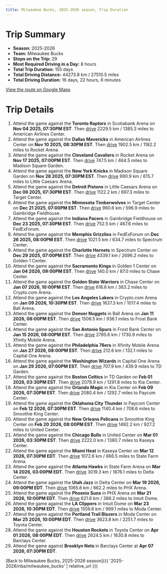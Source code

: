 ```yaml
---
title: Milwaukee Bucks, 2025-2026 season, Trip Duration
---
```


# Trip Summary
- **Season:** 2025-2026
- **Team:** Milwaukee Bucks
- **Stops on the Trip:** 29
- **Most Required Driving in a Day:** 8 hours
- **Total Trip Duration:** 155 days
- **Total Driving Distance:** 44273.8 km / 27510.5 miles
- **Total Driving Duration:** 16 days, 22 hours, 6 minutes

[View the route on Google Maps](https://www.google.com/maps/dir/Scotiabank+Arena+Toronto+ON/American+Airlines+Center+Dallas+TX/Rocket+Arena+Cleveland+OH/Madison+Square+Garden+New+York+NY/Little+Caesars+Arena+Detroit+MI/Target+Center+Minneapolis+MN/Gainbridge+Fieldhouse+Indianapolis+IN/FedExForum+Memphis+TN/Spectrum+Center+Charlotte+NC/Golden+1+Center+Sacramento+CA/Chase+Center+San+Francisco+CA/Crypto.com+Arena+Los+Angeles+CA/Ball+Arena+Denver+CO/Frost+Bank+Center+San+Antonio+TX/Xfinity+Mobile+Arena+Philadelphia+PA/Capital+One+Arena+Washington+DC/TD+Garden+Boston+MA/Kia+Center+Orlando+FL/Paycom+Center+Oklahoma+City+OK/Smoothie+King+Center+New+Orleans+LA/United+Center+Chicago+IL/Kaseya+Center+Miami+FL/State+Farm+Arena+Atlanta+GA/Delta+Center+Salt+Lake+City+UT/PHX+Arena+Phoenix+AZ/Intuit+Dome+Inglewood+CA/Moda+Center+Portland+OR/Toyota+Center+Houston+TX/Barclays+Center+Brooklyn+NY)

# Trip Details
1. Attend the game against the **Toronto Raptors** in Scotiabank Arena on **Nov 04 2025, 07:30PM EST**. Then [drive](https://www.google.com/maps/dir/Scotiabank+Arena+Toronto+ON/American+Airlines+Center+Dallas+TX) 2229.5 km / 1385.3 miles to American Airlines Center.
2. Attend the game against the **Dallas Mavericks** in American Airlines Center on **Nov 10 2025, 08:30PM EST**. Then [drive](https://www.google.com/maps/dir/American+Airlines+Center+Dallas+TX/Rocket+Arena+Cleveland+OH) 1902.5 km / 1182.2 miles to Rocket Arena.
3. Attend the game against the **Cleveland Cavaliers** in Rocket Arena on **Nov 17 2025, 07:00PM EST**. Then [drive](https://www.google.com/maps/dir/Rocket+Arena+Cleveland+OH/Madison+Square+Garden+New+York+NY) 747.5 km / 464.5 miles to Madison Square Garden.
4. Attend the game against the **New York Knicks** in Madison Square Garden on **Nov 28 2025, 07:30PM EST**. Then [drive](https://www.google.com/maps/dir/Madison+Square+Garden+New+York+NY/Little+Caesars+Arena+Detroit+MI) 990.9 km / 615.7 miles to Little Caesars Arena.
5. Attend the game against the **Detroit Pistons** in Little Caesars Arena on **Dec 06 2025, 07:30PM EST**. Then [drive](https://www.google.com/maps/dir/Little+Caesars+Arena+Detroit+MI/Target+Center+Minneapolis+MN) 1122.2 km / 697.3 miles to Target Center.
6. Attend the game against the **Minnesota Timberwolves** in Target Center on **Dec 21 2025, 07:00PM EST**. Then [drive](https://www.google.com/maps/dir/Target+Center+Minneapolis+MN/Gainbridge+Fieldhouse+Indianapolis+IN) 960.6 km / 596.9 miles to Gainbridge Fieldhouse.
7. Attend the game against the **Indiana Pacers** in Gainbridge Fieldhouse on **Dec 23 2025, 07:30PM EST**. Then [drive](https://www.google.com/maps/dir/Gainbridge+Fieldhouse+Indianapolis+IN/FedExForum+Memphis+TN) 752.5 km / 467.6 miles to FedExForum.
8. Attend the game against the **Memphis Grizzlies** in FedExForum on **Dec 26 2025, 08:00PM EST**. Then [drive](https://www.google.com/maps/dir/FedExForum+Memphis+TN/Spectrum+Center+Charlotte+NC) 1021.5 km / 634.7 miles to Spectrum Center.
9. Attend the game against the **Charlotte Hornets** in Spectrum Center on **Dec 29 2025, 07:00PM EST**. Then [drive](https://www.google.com/maps/dir/Spectrum+Center+Charlotte+NC/Golden+1+Center+Sacramento+CA) 4339.1 km / 2696.2 miles to Golden 1 Center.
10. Attend the game against the **Sacramento Kings** in Golden 1 Center on **Jan 04 2026, 09:00PM EST**. Then [drive](https://www.google.com/maps/dir/Golden+1+Center+Sacramento+CA/Chase+Center+San+Francisco+CA) 140.0 km / 87.0 miles to Chase Center.
11. Attend the game against the **Golden State Warriors** in Chase Center on **Jan 07 2026, 10:00PM EST**. Then [drive](https://www.google.com/maps/dir/Chase+Center+San+Francisco+CA/Crypto.com+Arena+Los+Angeles+CA) 616.6 km / 383.2 miles to Crypto.com Arena.
12. Attend the game against the **Los Angeles Lakers** in Crypto.com Arena on **Jan 09 2026, 10:30PM EST**. Then [drive](https://www.google.com/maps/dir/Crypto.com+Arena+Los+Angeles+CA/Ball+Arena+Denver+CO) 1637.3 km / 1017.4 miles to Ball Arena.
13. Attend the game against the **Denver Nuggets** in Ball Arena on **Jan 11 2026, 08:00PM EST**. Then [drive](https://www.google.com/maps/dir/Ball+Arena+Denver+CO/Frost+Bank+Center+San+Antonio+TX) 1506.5 km / 936.1 miles to Frost Bank Center.
14. Attend the game against the **San Antonio Spurs** in Frost Bank Center on **Jan 15 2026, 08:00PM EST**. Then [drive](https://www.google.com/maps/dir/Frost+Bank+Center+San+Antonio+TX/Xfinity+Mobile+Arena+Philadelphia+PA) 2785.6 km / 1730.9 miles to Xfinity Mobile Arena.
15. Attend the game against the **Philadelphia 76ers** in Xfinity Mobile Arena on **Jan 27 2026, 08:00PM EST**. Then [drive](https://www.google.com/maps/dir/Xfinity+Mobile+Arena+Philadelphia+PA/Capital+One+Arena+Washington+DC) 212.6 km / 132.1 miles to Capital One Arena.
16. Attend the game against the **Washington Wizards** in Capital One Arena on **Jan 29 2026, 07:00PM EST**. Then [drive](https://www.google.com/maps/dir/Capital+One+Arena+Washington+DC/TD+Garden+Boston+MA) 707.9 km / 439.9 miles to TD Garden.
17. Attend the game against the **Boston Celtics** in TD Garden on **Feb 01 2026, 03:30PM EST**. Then [drive](https://www.google.com/maps/dir/TD+Garden+Boston+MA/Kia+Center+Orlando+FL) 2078.9 km / 1291.8 miles to Kia Center.
18. Attend the game against the **Orlando Magic** in Kia Center on **Feb 09 2026, 07:30PM EST**. Then [drive](https://www.google.com/maps/dir/Kia+Center+Orlando+FL/Paycom+Center+Oklahoma+City+OK) 2080.4 km / 1292.7 miles to Paycom Center.
19. Attend the game against the **Oklahoma City Thunder** in Paycom Center on **Feb 12 2026, 07:30PM EST**. Then [drive](https://www.google.com/maps/dir/Paycom+Center+Oklahoma+City+OK/Smoothie+King+Center+New+Orleans+LA) 1140.4 km / 708.6 miles to Smoothie King Center.
20. Attend the game against the **New Orleans Pelicans** in Smoothie King Center on **Feb 20 2026, 08:00PM EST**. Then [drive](https://www.google.com/maps/dir/Smoothie+King+Center+New+Orleans+LA/United+Center+Chicago+IL) 1492.2 km / 927.2 miles to United Center.
21. Attend the game against the **Chicago Bulls** in United Center on **Mar 01 2026, 03:30PM EST**. Then [drive](https://www.google.com/maps/dir/United+Center+Chicago+IL/Kaseya+Center+Miami+FL) 2222.0 km / 1380.7 miles to Kaseya Center.
22. Attend the game against the **Miami Heat** in Kaseya Center on **Mar 12 2026, 07:30PM EDT**. Then [drive](https://www.google.com/maps/dir/Kaseya+Center+Miami+FL/State+Farm+Arena+Atlanta+GA) 1072.6 km / 666.5 miles to State Farm Arena.
23. Attend the game against the **Atlanta Hawks** in State Farm Arena on **Mar 14 2026, 03:00PM EDT**. Then [drive](https://www.google.com/maps/dir/State+Farm+Arena+Atlanta+GA/Delta+Center+Salt+Lake+City+UT) 3019.3 km / 1876.1 miles to Delta Center.
24. Attend the game against the **Utah Jazz** in Delta Center on **Mar 19 2026, 09:00PM EDT**. Then [drive](https://www.google.com/maps/dir/Delta+Center+Salt+Lake+City+UT/PHX+Arena+Phoenix+AZ) 1065.8 km / 662.2 miles to PHX Arena.
25. Attend the game against the **Phoenix Suns** in PHX Arena on **Mar 21 2026, 10:00PM EDT**. Then [drive](https://www.google.com/maps/dir/PHX+Arena+Phoenix+AZ/Intuit+Dome+Inglewood+CA) 621.6 km / 386.2 miles to Intuit Dome.
26. Attend the game against the **LA Clippers** in Intuit Dome on **Mar 23 2026, 10:30PM EDT**. Then [drive](https://www.google.com/maps/dir/Intuit+Dome+Inglewood+CA/Moda+Center+Portland+OR) 1559.6 km / 969.1 miles to Moda Center.
27. Attend the game against the **Portland Trail Blazers** in Moda Center on **Mar 25 2026, 10:00PM EDT**. Then [drive](https://www.google.com/maps/dir/Moda+Center+Portland+OR/Toyota+Center+Houston+TX) 3623.8 km / 2251.7 miles to Toyota Center.
28. Attend the game against the **Houston Rockets** in Toyota Center on **Apr 01 2026, 08:00PM EDT**. Then [drive](https://www.google.com/maps/dir/Toyota+Center+Houston+TX/Barclays+Center+Brooklyn+NY) 2624.5 km / 1630.8 miles to Barclays Center.
29. Attend the game against **Brooklyn Nets** in Barclays Center at **Apr 07 2026, 07:30PM EDT**.

[Back to Milwaukee Bucks, 2025-2026 season]({{ '2025-2026/nba/milwaukee_bucks' | relative_url }})
